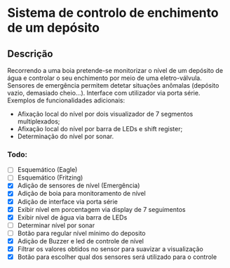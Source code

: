 # Sistema de controlo de enchimento de um depósito

## Descrição

Recorrendo a uma boia pretende-se monitorizar o nível de um depósito de água e controlar o seu enchimento por meio de uma eletro-válvula. Sensores de emergência permitem detetar situações anômalas (depósito vazio, demasiado cheio...). Interface com utilizador via porta série. Exemplos de funcionalidades adicionais:

- Afixação local do nível por dois visualizador de 7 segmentos multiplexados;
- Afixação local do nível por barra de LEDs e shift register;
- Determinação do nível por sonar.

### Todo:

- [ ] Esquemático (Eagle)
- [ ] Esquemático (Fritzing)
- [x] Adição de sensores de nível (Emergência)
- [x] Adição de boia para monitoramento de nível
- [x] Adição de interface via porta série
- [x] Exibir nível em porcentagem via display de 7 seguimentos
- [x] Exibir nível de água via barra de LEDs
- [ ] Determinar nível por sonar
- [ ] Botão para regular nível mínimo do deposito
- [x] Adição de Buzzer e led de controle de nível
- [x] Filtrar os valores obtidos no sensor para suavizar a visualização
- [x] Botão para escolher qual dos sensores será utilizado para o controle
